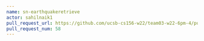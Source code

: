 ```yaml
---
name: sn-earthquakeretrieve
actor: sahilnaik1
pull_request_url: https://github.com/ucsb-cs156-w22/team03-w22-6pm-4/pull/58
pull_request_num: 58
---
```

